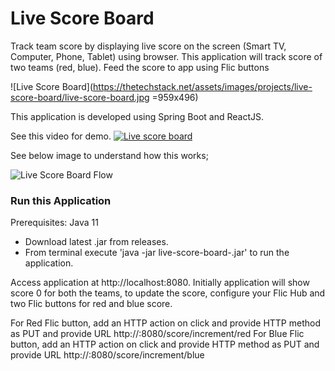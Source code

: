 # Live Score Board

Track team score by displaying live score on the screen (Smart TV, Computer, Phone, Tablet) using browser. This application will track score of two teams (red, blue). Feed the score to app using Flic buttons

![Live Score Board](https://thetechstack.net/assets/images/projects/live-score-board/live-score-board.jpg =959x496)

This application is developed using Spring Boot and ReactJS.

See this video for demo. [![Live score board]()](https://thetechstack.net/assets/images/projects/live-score-board/20210829_175848_1.mp4)

See below image to understand how this works;

![Live Score Board Flow](https://thetechstack.net/assets/images/projects/live-score-board/live-score-board-flow.jpg)

### Run this Application

Prerequisites: Java 11 

* Download latest .jar from releases.
* From terminal execute 'java -jar live-score-board-<version>.jar' to run the application.

Access application at http://localhost:8080. Initially application will show score 0 for both the teams, to update the score, configure your Flic Hub and two Flic buttons for red and blue score.
  
For Red Flic button, add an HTTP action on click and provide HTTP method as PUT and provide URL http://<host>:8080/score/increment/red
For Blue Flic button, add an HTTP action on click and provide HTTP method as PUT and provide URL http://<host>:8080/score/increment/blue
  
  
